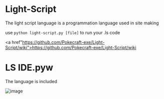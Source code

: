 # Light-Script
The light script language is a programmation language used in site making

use `python light-script.py [file]` to run your .ls code

<a href"https://github.com/Pokecraft-exe/Light-Script/wiki">https://github.com/Pokecraft-exe/Light-Script/wiki</a>

# LS IDE.pyw

The language is included

![image](https://user-images.githubusercontent.com/67156699/188330887-0ff13c9f-81d7-477b-b332-932430a63b6e.png)
